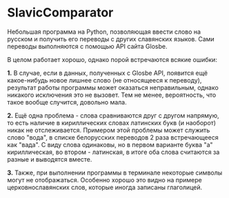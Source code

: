 # SlavicComparator
Небольшая программа на Python, позволяющая ввести слово на русском и получить его переводы с других славянских языков. Сами переводы выполняются с помощью API сайта Glosbe.

В целом работает хорошо, однако порой встречаются всякие ошибки:

**1.** В случае, если в данных, полученных c Glosbe API, появится ещё какое-нибудь новое лишнее слово (не относящееся к переводу), результат работы программы может оказаться неправильным, однако никакого исключения это не вызовет. Тем не менее, вероятность, что такое вообще случится, довольно мала.

**2.** Ещё одна проблема - слова сравниваются друг с другом напрямую, то есть наличие в кириллических словах латинских букв (и наоборот) никак не отслеживается. Примером этой проблемы может служить слово "вода", в списке белорусских переводов 2 раза встречающееся как "вада". С виду слова одинаковы, но в первом варианте буква "а" кириллическая, во втором - латинская, в итоге оба слова считаются за разные и выводятся вместе.

**3.** Также, при выполнении программы в терминале некоторые символы могут не отображаться. Особенно хорошо это видно на примере церковнославянских слов, которые иногда записаны глаголицей.
